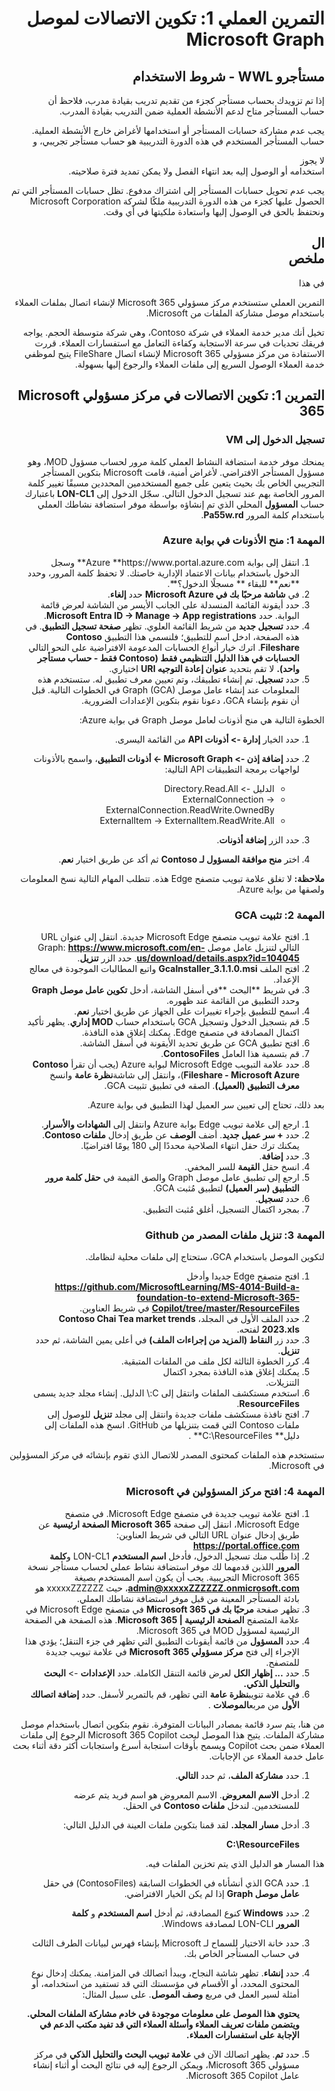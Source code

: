 # <div dir="rtl">التمرين العملي 1: تكوين الاتصالات لموصل Microsoft Graph

## <div dir="rtl">مستأجرو WWL - شروط الاستخدام

<div dir="rtl">إذا تم تزويدك بحساب مستأجر كجزء من تقديم تدريب بقيادة مدرب، فلاحظ أن <div dir="rtl">حساب المستأجر متاح لدعم الأنشطة العملية ضمن التدريب بقيادة المدرب.

يجب عدم مشاركة حسابات المستأجر أو استخدامها لأغراض خارج الأنشطة العملية. حساب المستأجر المستخدم في هذه الدورة التدريبية هو حساب مستأجر تجريبي، و<div dir="rtl">لا يجوز <div dir="rtl">استخدامه أو الوصول إليه بعد انتهاء الفصل ولا يمكن تمديد فترة صلاحيته.

يجب عدم تحويل حسابات المستأجر إلى اشتراك مدفوع. تظل حسابات المستأجر التي تم الحصول عليها كجزء من هذه الدورة التدريبية ملكًا لشركة Microsoft Corporation ونحتفظ بالحق في الوصول إليها واستعادة ملكيتها في أي وقت.

## ال<div dir="rtl">ملخص

في هذا <div dir="rtl">التمرين العملي ستستخدم مركز مسؤولي Microsoft 365 لإنشاء اتصال بملفات العملاء باستخدام موصل مشاركة الملفات من Microsoft.

<div dir="rtl">تخيل أنك مدير خدمة العملاء في شركة Contoso، وهي شركة متوسطة الحجم. يواجه فريقك تحديات في سرعة الاستجابة وكفاءة التعامل مع استفسارات العملاء. قررت الاستفادة من مركز مسؤولي Microsoft 365 لإنشاء اتصال FileShare يتيح لموظفي خدمة العملاء الوصول السريع إلى ملفات العملاء والرجوع إليها بسهولة.

## التمرين 1: تكوين الاتصالات في مركز مسؤولي Microsoft 365

### تسجيل الدخول إلى VM

يمنحك موفر خدمة استضافة النشاط العملي كلمة مرور لحساب مسؤول MOD، وهو مسؤول المستأجر الافتراضي. لأغراض أمنية، قامت Microsoft بتكوين المستأجر التجريبي الخاص بك بحيث يتعين على جميع المستخدمين المحددين مسبقًا تغيير كلمة المرور الخاصة بهم عند تسجيل الدخول التالي. سجّل الدخول إلى **LON-CL1** باعتبارك حساب **المسؤول** المحلي الذي تم إنشاؤه بواسطة موفر استضافة نشاطك العملي باستخدام كلمة المرور **Pa55w.rd**.

### <div dir="rtl">المهمة 1: منح الأذونات في بوابة Azure

1. <div dir="rtl">انتقل إلى بوابة Azure **https://www.portal.azure.com** وسجل الدخول باستخدام بيانات الاعتماد الإدارية خاصتك. لا تحفظ كلمة المرور، وحدد **نعم** للبقاء ** مسجلًا الدخول؟**.
2. في **شاشة مرحبًا بك في Microsoft Azure** حدد **إلغاء**.
1. حدد أيقونة القائمة المنسدلة على الجانب الأيسر من الشاشة لعرض قائمة البوابة. حدد **Microsoft Entra ID -> Manage -> App registrations**.
1. حدد **تسجيل جديد** من شريط القائمة العلوي. تظهر **صفحة تسجيل التطبيق**. في هذه الصفحة، ادخل اسم للتطبيق؛ فلنسمي هذا التطبيق **Contoso Fileshare**. اترك خيار أنواع الحسابات المدعومة الافتراضية على النحو التالي **الحسابات في هذا الدليل التنظيمي فقط (Contoso فقط - حساب مستأجر واحد).** لا تقم بتحديد **عنوان إعادة التوجيه URI** اختياري.
1. حدد **تسجيل**. تم إنشاء تطبيقك، وتم تعيين معرف تطبيق له. ستستخدم هذه المعلومات عند إنشاء عامل موصل Graph (GCA) في الخطوات التالية. قبل أن نقوم بإنشاء GCA، دعونا نقوم بتكوين الإعدادات الضرورية.

الخطوة التالية هي منح أذونات لعامل موصل Graph في بوابة Azure:

1. حدد الخيار **إدارة -> أذونات API** من القائمة اليسرى.
1. حدد **إضافة إذن -> Microsoft Graph -> أذونات التطبيق**، واسمح بالأذونات لواجهات برمجة التطبيقات API التالية:

    - الدليل -> Directory.Read.All
    - ExternalConnection -> ExternalConnection.ReadWrite.OwnedBy
    - ExternalItem -> ExternalItem.ReadWrite.All
      
1. حدد الزر **إضافة أذونات**.
1. اختر **منح موافقة المسؤول لـ Contoso** ثم أكد عن طريق اختيار **نعم**.

**<div dir="rtl">ملاحظة:** لا تغلق علامة تبويب متصفح Edge هذه. تتطلب المهام التالية نسخ المعلومات ولصقها من بوابة Azure.

### المهمة 2: تثبيت GCA

1. افتح علامة تبويب متصفح Microsoft Edge جديدة. انتقل إلى عنوان URL التالي لتنزيل عامل موصل Graph: **https://www.microsoft.com/en-us/download/details.aspx?id=104045**. حدد الزر **تنزيل**. 
1. افتح الملف **GcaInstaller_3.1.1.0.msi** واتبع المطالبات الموجودة في معالج الإعداد. 
2. في شريط **البحث **في أسفل الشاشة، أدخل **تكوين عامل موصل Graph** وحدد التطبيق من القائمة عند ظهوره.
3. اسمح للتطبيق بإجراء تغييرات على الجهاز عن طريق اختيار **نعم**.
4. قم بتسجيل الدخول وتسجيل GCA باستخدام حساب **MOD إداري**. يظهر تأكيد اكتمال المصادقة في متصفح Edge. يمكنك إغلاق هذه النافذة.
5. افتح تطبيق GCA عن طريق تحديد الأيقونة في أسفل الشاشة.
1. قم بتسمية هذا العامل **ContosoFiles**.
1. حدد علامة التبويب Microsoft Edge لبوابة Azure (يجب أن تقرأ **Contoso Fileshare - Microsoft Azure**)، وانتقل إلى شاشة**نظرة عامة** وانسخ **معرف التطبيق (العميل)**. الصقه في تطبيق تثبيت GCA.

بعد ذلك، تحتاج إلى تعيين سر العميل لهذا التطبيق في بوابة Azure.

1. ارجع إلى علامة تبويب Edge بوابة Azure وانتقل إلى **الشهادات والأسرار**.
1. حدد **+ سر عميل جديد**. أضف **الوصف** عن طريق إدخال **ملفات Contoso**. يمكنك ترك حقل انتهاء الصلاحية محددًا إلى 180 يومًا افتراضيًا.
2. حدد **إضافة**.
3. انسخ حقل **القيمة** للسر المخفي.
1. ارجع إلى تطبيق عامل موصل Graph والصق القيمة في **حقل كلمة مرور التطبيق (سر العميل)** لتطبيق مُثبت GCA.
1. حدد **تسجيل**.
1. بمجرد اكتمال التسجيل، أغلق مُثبت التطبيق.

### المهمة 3: تنزيل ملفات المصدر من Github

لتكوين الموصل باستخدام GCA، ستحتاج إلى ملفات محلية لنظامك. 

1. افتح متصفح Edge جديدا وأدخل **https://github.com/MicrosoftLearning/MS-4014-Build-a-foundation-to-extend-Microsoft-365-Copilot/tree/master/ResourceFiles** في شريط العناوين.
2. حدد الملف الأول في المجلد، **Contoso Chai Tea market trends 2023.xls** لفتحه.
3. حدد زر **النقاط (المزيد من إجراءات الملف)** في أعلى يمين الشاشة، ثم حدد **تنزيل**.
4. كرر الخطوة الثالثة لكل ملف من الملفات المتبقية.
5. يمكنك إغلاق هذه النافذة بمجرد اكتمال <div dir="rtl">التنزيلات.
6. استخدم مستكشف الملفات وانتقل إلى C:\ الدليل. إنشاء مجلد جديد يسمى **ResourceFiles**.
7. افتح نافذة مستكشف ملفات جديدة وانتقل إلى مجلد **تنزيل** للوصول إلى ملفات Contoso التي قمت بتنزيلها من GitHub. انسخ هذه الملفات إلى دليل** C:\ResourceFiles** .

ستستخدم هذه الملفات كمحتوى المصدر للاتصال الذي تقوم بإنشائه في مركز المسؤولين في Microsoft.

### المهمة 4: افتح مركز المسؤولين في Microsoft

1. افتح علامة تبويب جديدة في متصفح Microsoft Edge. في متصفح Microsoft Edge، انتقل إلى صفحة **Microsoft 365 الصفحة ارئيسية** عن طريق إدخال عنوان URL التالي في شريط العناوين: **https://portal.office.com**
1. إذا طُلب منك تسجيل الدخول، فأدخل **اسم المستخدم** LON-CL1 و**كلمة المرور** اللذين قدمهما لك موفر استضافة نشاط عملي لحساب مستأجر نسخة Microsoft 365 التجريبية. يجب أن يكون اسم المستخدم بصيغة **<admin@xxxxxZZZZZZ.onmicrosoft.com>**، حيث xxxxxZZZZZZ هو بادئة المستأجر المعينة من قبل موفر استضافة نشاطك العملي. 
1. تظهر صفحة **مرحبًا بك في Microsoft 365** في متصفح Microsoft Edge في علامة المتصفح **الصفحة الرئيسية | Microsoft 365**. هذه الصفحة هي الصفحة الرئيسية لمسؤول MOD في Microsoft 365.
1. حدد **المسؤول** من قائمة أيقونات التطبيق التي تظهر في جزء التنقل؛ يؤدي هذا الإجراء إلى فتح **مركز مسؤولي Microsoft 365** في علامة تبويب جديدة للمتصفح.
1. حدد **... إظهار الكل** لعرض قائمة التنقل الكاملة. حدد **الإعدادات** -> **البحث والتحليل الذكي.**
1. في علامة تنويب**نظرة عامة** التي تظهر، قم بالتمرير لأسفل. حدد **إضافة اتصالك الأول** من مربع**الموصلات** .

من هنا، يتم سرد قائمة بمصادر البيانات المتوفرة. نقوم بتكوين اتصال باستخدام موصل مشاركة الملفات. يتيح هذا الموصل لبحث Microsoft 365 Copilot الرجوع إلى ملفات العملاء ضمن بحث Copilot ويسمح بأوقات استجابة أسرع واستجابات أكثر دقة أثناء بحث عامل خدمة العملاء عن الإجابات.

1. حدد **مشاركة الملف**، ثم حدد **التالي**.
1. أدخل **الاسم المعروض**. الاسم المعروض هو اسم فريد يتم عرضه للمستخدمين. لندخل **ملفات Contoso** في الحقل.
1. أدخل **مسار المجلد.** لقد قمنا بتكوين ملفات العينة في الدليل التالي:

   **C:\ResourceFiles**

هذا المسار هو الدليل الذي يتم تخزين الملفات فيه.

1. حدد GCA الذي أنشأناه في الخطوات السابقة (ContosoFiles) في حقل **عامل موصل Graph** إذا لم يكن الخيار الافتراضي.
1. حدد **Windows** كنوع المصادقة، ثم أدخل **اسم المستخدم** و **كلمة المرور** LON-CLI لمصادقة Windows.
1. حدد خانة الاختيار للسماح لـ Microsoft بإنشاء فهرس لبيانات الطرف الثالث في حساب المستأجر الخاص بك.
1. حدد **إنشاء**.  تظهر شاشة النجاح، ويبدأ اتصالك في المزامنة. يمكنك إدخال نوع المحتوى المحدد، أو الأقسام في مؤسستك التي قد تستفيد من استخدامه، أو أمثلة لسير العمل في مربع **وصف الموصل**. على سبيل المثال:

    **يحتوي هذا الموصل على معلومات موجودة في خادم مشاركة الملفات المحلي. ويتضمن ملفات تعريف العملاء وأسئلة العملاء التي قد تفيد مكتب الدعم في الإجابة على استفسارات العملاء.**
1. حدد **تم**. يظهر اتصالك الآن في **علامة تبويب البحث والتحليل الذكي** في مركز مسؤولي Microsoft 365، ويمكن الرجوع إليه في نتائج البحث أو أثناء إنشاء عامل Microsoft 365 Copilot.
